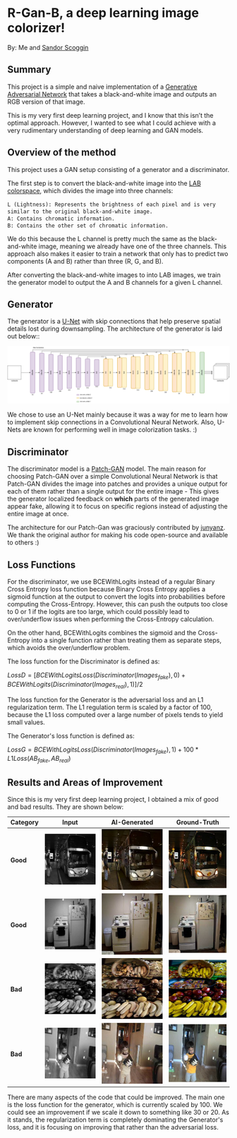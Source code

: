 # R-Gan-B, a deep learning image colorizer!

By: Me and [Sandor Scoggin](https://github.com/sandorscog)

## Summary 
This project is a simple and naive implementation of a [Generative Adversarial Network](https://www.youtube.com/watch?v=Sw9r8CL98N0) that takes a black-and-white image and outputs an RGB version of that image.

This is my very first deep learning project, and I know that this isn’t the optimal approach. However, I wanted to see what I could achieve with a very rudimentary understanding of deep learning and GAN models.


## Overview of the method

This project uses a GAN setup consisting of a generator and a discriminator.

The first step is to convert the black-and-white image into the [LAB colorspace](https://en.wikipedia.org/wiki/CIELAB_color_space), which divides the image into three channels:

    L (Lightness): Represents the brightness of each pixel and is very similar to the original black-and-white image.
    A: Contains chromatic information.
    B: Contains the other set of chromatic information.


We do this because the L channel is pretty much the same as the black-and-white image, meaning we already have one of the three channels. This approach also makes it easier to train a network that only has to predict two components (A and B) rather than three (R, G, and B).

After converting the black-and-white images to into LAB images, we train the generator model to output the A and B channels for a given L channel.


## Generator

The generator is a [U-Net](https://en.wikipedia.org/wiki/U-Net) with skip connections that help preserve spatial details lost during downsampling. The architecture of the generator is laid out below::

![Generator Architecture](assets/generator.png)

We chose to use an U-Net mainly because it was a way for me to learn how to implement skip connections in a Convolutional Neural Network. Also, U-Nets are known for performing well in image colorization tasks. :)

## Discriminator

The discriminator model is a [Patch-GAN](https://jimchopper.medium.com/what-is-patchgan-e7e17a1c479a) model. The main reason for choosing Patch-GAN over a simple Convolutional Neural Network is that Patch-GAN divides the image into patches and provides a unique output for each of them rather than a single output for the entire image - This gives the generator localized feedback on **which** parts of the generated image appear fake, allowing it to focus on specific regions instead of adjusting the entire image at once.

The architecture for our Patch-Gan was graciously contributed by [junyanz](https://github.com/junyanz/pytorch-CycleGAN-and-pix2pix). We thank the original author for making his code open-source and available to others :)


## Loss Functions

For the discriminator, we use BCEWithLogits instead of a regular Binary Cross Entropy loss function because Binary Cross Entropy applies a sigmoid function at the output to convert the logits into probabilities before computing the Cross-Entropy. However, this can push the outputs too close to 0 or 1 if the logits are too large, which could possibly lead to over/underflow issues when performing the Cross-Entropy calculation. 

On the other hand, BCEWithLogits combines the sigmoid and the Cross-Entropy into a single function rather than treating them as separate steps, which avoids the over/underflow problem.

The loss function for the Discriminator is defined as: 

$LossD = [ BCEWithLogitsLoss(Discriminator(Images_{fake}), 0) + BCEWithLogits(Discriminator(Images_{real}), 1) ] / 2$

The loss function for the Generator is the adversarial loss and an L1 regularization term. The L1 regulation term is scaled by a factor of 100, because the L1 loss computed over a large number of pixels tends to yield small values.

The Generator's loss function is defined as:

$LossG = BCEWithLogitsLoss(Discriminator(Images_{fake}), 1) + 100 * L1Loss(AB_{fake}, AB_{real})$

## Results and Areas of Improvement

Since this is my very first deep learning project, I obtained a mix of good and bad results. They are shown below:

| **Category**         | **Input**                                          | **AI-Generated**                                   | **Ground-Truth**                                    |
|----------------------|----------------------------------------------------|----------------------------------------------------|-----------------------------------------------------|
| **Good**     | ![onibus_gray](assets/onibus_grayscale.jpeg)       | ![onibus_g](assets/onibus_colorized.jpeg)           | ![onibus_gt](assets/onibus_groundtruth.jpeg)         |
| **Good**  | ![geladeira_gray](assets/geladeira_entrada.jpeg)     | ![geladeira_g](assets/geladeira_g.jpeg)             | ![geladeira_gt](assets/geladeira_gt.jpeg)            |
| **Bad**      | ![frutas_gray](assets/fruta_grayscale.jpeg)          | ![frutas_g](assets/fruta_colorized.jpeg)            | ![frutas_gt](assets/fruta_groundtruth.jpeg)          |
| **Bad**      | ![menino_gray](assets/menino_entrada.jpeg)           | ![menino_g](assets/menino_g.jpeg)                   | ![menino_gt](assets/menino_gt.jpeg)                  |


There are many aspects of the code that could be improved. The main one is the loss function for the generator, which is currently scaled by 100. We could see an improvement if we scale it down to something like 30 or 20. As it stands, the regularization term is completely dominating the Generator's loss, and it is focusing on improving that rather than the adversarial loss.